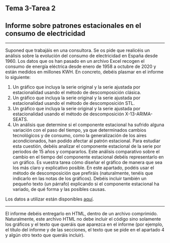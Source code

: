 ## Tema 3-Tarea 2
## Informe sobre patrones estacionales en el consumo de electricidad

---
Suponed que trabajáis en una consultora. Se os pide que realicéis un análisis sobre la evolución del consumo de electricidad en España desde 1960. Los datos que os han pasado en un archivo Excel recogen el consumo de energía eléctrica desde enero de 1958 a octubre de 2020 y están medidos en millones KWH.
En concreto, debéis plasmar en el informe lo siguiente:
1. Un gráfico que incluya la serie original y la serie ajustada por estacionalidad usando el método de descomposición clásica.
2. Un gráfico que incluya la serie original y la serie ajustada por estacionalidad usando el método de descomposición STL.
3. Un gráfico que incluya la serie original y la serie ajustada por estacionalidad usando el método de descomposición X-13-ARIMA-SEATS.
4. Un análisis que determine si el componente estacional ha sufrido alguna variación con el paso del tiempo, ya que determinados cambios tecnológicos y de consumo, como la generalización de los aires acondicionados, han podido afectar al patrón estacional. Para estudiar esta cuestión, debéis analizar el componente estacional de la serie por periodos de 15 años y compararlos. Este análisis comparativo sobre el cambio en el tiempo del componente estacional debéis representarlo en un gráfico. Es vuestra tarea cómo diseñar el gráfico de manera que sea los más claro y explicativo posible. En este apartado, podéis usar el método de descomposición que prefiráis (naturalmente, tenéis que indicarlo en las notas de los gráficos). Debéis incluir también un pequeño texto (un párrafo) explicando si el componente estacional ha variado, de qué forma y las posibles causas.
  
Los datos a utilizar están disponibles [aquí](https://github.com/otoperalias/Coyuntura/blob/main/clases/datos/electricidad.xlsx).

---
El informe debéis entregarlo en HTML, dentro de un archivo comprimido. Naturalmente, este archivo HTML no debe incluir el código sino solamente los gráficos y el texto que queráis que aparezca en el informe (por ejemplo, el título del informe y de las secciones, el texto que se pide en el apartado 4 y algún otro texto que queráis incluir).

